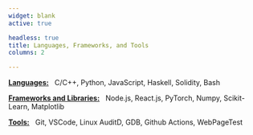 ```yaml
---
widget: blank
active: true

headless: true
title: Languages, Frameworks, and Tools
columns: 2

---
```

<b><u>Languages:</u></b> &nbsp;
C/C++, Python, JavaScript, Haskell, Solidity, Bash

<b><u>Frameworks and Libraries:</u></b> &nbsp;
Node.js, React.js, PyTorch, Numpy, Scikit-Learn, Matplotlib


<b><u>Tools:</u></b> &nbsp;
Git, VSCode, Linux AuditD, GDB, Github Actions, WebPageTest